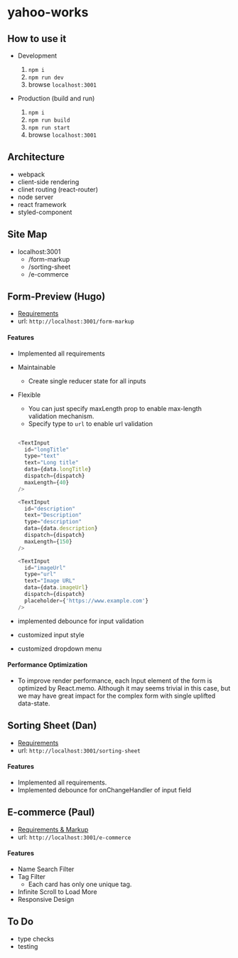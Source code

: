 # yahoo-works


## How to use it
* Development
  1. `npm i`
  2. `npm run dev`
  3. browse `localhost:3001`

* Production (build and run)
  1. `npm i`
  2. `npm run build`
  3. `npm run start`
  4. browse `localhost:3001`


## Architecture
* webpack
* client-side rendering
* clinet routing (react-router)
* node server
* react framework
* styled-component

## Site Map
* localhost:3001
    * /form-markup
    * /sorting-sheet
    * /e-commerce

## Form-Preview (Hugo)
* [Requirements](https://github.com/han3zeng/yahoo-works/wiki/Form-Requirements)
* url: `http://localhost:3001/form-markup`

#### Features

* Implemented all requirements
* Maintainable
    * Create single reducer state for all inputs

* Flexible
    * You can just specify maxLength prop to enable max-length validation mechanism.
    * Specify type to `url` to enable url validation

    ```js

    <TextInput
      id="longTitle"
      type="text"
      text="Long title"
      data={data.longTitle}
      dispatch={dispatch}
      maxLength={40}
    />

    <TextInput
      id="description"
      text="Description"
      type="description"
      data={data.description}
      dispatch={dispatch}
      maxLength={150}
    />

    <TextInput
      id="imageUrl"
      type="url"
      text="Image URL"
      data={data.imageUrl}
      dispatch={dispatch}
      placeholder={'https://www.example.com'}
    />

    ```

* implemented debounce for input validation
* customized input style
* customized dropdown menu

#### Performance Optimization
* To improve render performance, each Input element of the form is optimized by React.memo. Although it may seems trivial in this case, but we may have great impact for the complex form with single uplifted data-state.


## Sorting Sheet (Dan)
* [Requirements](https://codesandbox.io/s/kind-haibt-z5hun?file=/app.js)
* url: `http://localhost:3001/sorting-sheet`

#### Features
* Implemented all requirements.
* Implemented debounce for onChangeHandler of input field



## E-commerce (Paul)
* [Requirements & Markup](https://blog.lalacube.com/mei/yahoo/yec-picker/main.png)
* url: `http://localhost:3001/e-commerce`

#### Features
* Name Search Filter
* Tag Filter
    * Each card has only one unique tag.
* Infinite Scroll to Load More
* Responsive Design



## To Do
* type checks
* testing
